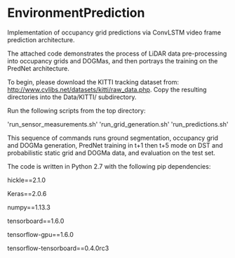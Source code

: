 # EnvironmentPrediction
Implementation of occupancy grid predictions via ConvLSTM video frame prediction architecture.

The attached code demonstrates the process of LiDAR data pre-processing into occupancy grids and DOGMas, and then portrays the training on the PredNet architecture.

To begin, please download the KITTI tracking dataset from: http://www.cvlibs.net/datasets/kitti/raw_data.php. Copy the resulting directories into the Data/KITTI/ subdirectory.

Run the following scripts from the top directory:

'run_sensor_measurements.sh'
'run_grid_generation.sh'
'run_predictions.sh'

This sequence of commands runs ground segmentation, occupancy grid and DOGMa generation, PredNet training in t+1 then t+5 mode on DST and probabilistic static grid and DOGMa data, and evaluation on the test set.

The code is written in Python 2.7 with the following pip dependencies:

hickle==2.1.0

Keras==2.0.6

numpy==1.13.3

tensorboard==1.6.0

tensorflow-gpu==1.6.0

tensorflow-tensorboard==0.4.0rc3

